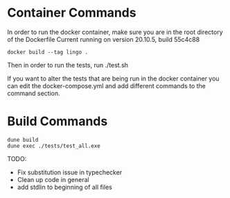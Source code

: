 # Container Commands

In order to run the docker container, make sure you are in the root directory of the Dockerfile
Current running on version 20.10.5, build 55c4c88

```
docker build --tag lingo .
```

Then in order to run the tests, run ./test.sh

If you want to alter the tests that are being run in the docker container you can edit the docker-compose.yml
and add different commands to the command section.

# Build Commands

```
dune build
dune exec ./tests/test_all.exe
```

TODO:
- Fix substitution issue in typechecker 
- Clean up code in general
- add stdlin to beginning of all files

